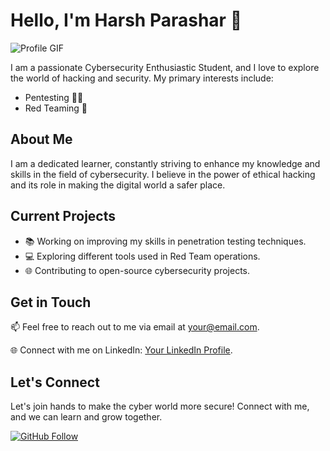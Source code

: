 # Hello, I'm Harsh Parashar 👋

![Profile GIF](link-to-your-gif.gif)

I am a passionate Cybersecurity Enthusiastic Student, and I love to explore the world of hacking and security. My primary interests include:

- Pentesting 🕵️‍♂️
- Red Teaming 🔴

## About Me

I am a dedicated learner, constantly striving to enhance my knowledge and skills in the field of cybersecurity. I believe in the power of ethical hacking and its role in making the digital world a safer place.

## Current Projects

- 📚 Working on improving my skills in penetration testing techniques.
- 💻 Exploring different tools used in Red Team operations.
- 🌐 Contributing to open-source cybersecurity projects.

## Get in Touch

📫 Feel free to reach out to me via email at [your@email.com](mailto:your@email.com).

🌐 Connect with me on LinkedIn: [Your LinkedIn Profile](https://www.linkedin.com/in/your-profile/).

## Let's Connect

Let's join hands to make the cyber world more secure! Connect with me, and we can learn and grow together.

[![GitHub Follow](https://img.shields.io/github/followers/your-github-username?label=Follow&style=social)](https://github.com/your-github-username)

